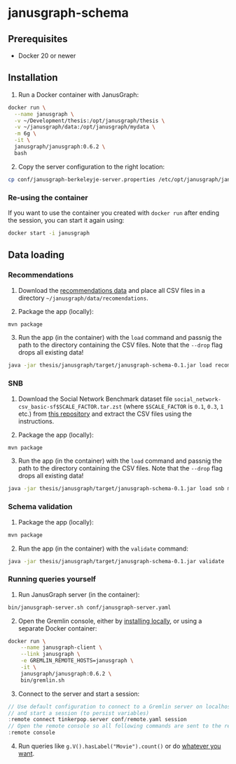 # janusgraph-schema

## Prerequisites

- Docker 20 or newer

## Installation

1. Run a Docker container with JanusGraph:

```bash
docker run \
  --name janusgraph \
  -v ~/Development/thesis:/opt/janusgraph/thesis \
  -v ~/janusgraph/data:/opt/janusgraph/mydata \
  -m 6g \
  -it \
  janusgraph/janusgraph:0.6.2 \
  bash
```

2. Copy the server configuration to the right location:

```bash
cp conf/janusgraph-berkeleyje-server.properties /etc/opt/janusgraph/janusgraph.properties
```

### Re-using the container

If you want to use the container you created with `docker run` after ending the session, you can start it again using:

```bash
docker start -i janusgraph
```

## Data loading

### Recommendations

1. Download the [recommendations data](https://drive.google.com/drive/folders/17byMzP_Ux7DloJsYuNdk07-mjC9PbMbF?usp=sharing) and place all CSV files in a directory `~/janusgraph/data/recomendations`.

2. Package the app (locally):

```bash
mvn package
```

3. Run the app (in the container) with the `load` command and passnig the path to the directory containing the CSV files. Note that the `--drop` flag drops all existing data!

```bash
java -jar thesis/janusgraph/target/janusgraph-schema-0.1.jar load recommendations mydata/directory --drop
```

### SNB

1. Download the Social Network Benchmark dataset file `social_network-csv_basic-sf$SCALE_FACTOR.tar.zst` (where `$SCALE_FACTOR` is `0.1`, `0.3`, `1` etc.) from [this repository](https://github.com/ldbc/data-sets-surf-repository) and extract the CSV files using the instructions.

2. Package the app (locally):

```bash
mvn package
```

3. Run the app (in the container) with the `load` command and passnig the path to the directory containing the CSV files. Note that the `--drop` flag drops all existing data!

```bash
java -jar thesis/janusgraph/target/janusgraph-schema-0.1.jar load snb mydata/directory --drop
```

### Schema validation

1. Package the app (locally):

```bash
mvn package
```

2. Run the app (in the container) with the `validate` command:

```bash
java -jar thesis/janusgraph/target/janusgraph-schema-0.1.jar validate
```

### Running queries yourself

1. Run JanusGraph server (in the container):

```bash
bin/janusgraph-server.sh conf/janusgraph-server.yaml
```

2. Open the Gremlin console, either by [installing locally](https://docs.janusgraph.org/getting-started/installation/#local-installation), or using a separate Docker container:

```bash
docker run \
    --name janusgraph-client \
    --link janusgraph \
    -e GREMLIN_REMOTE_HOSTS=janusgraph \
    -it \
    janusgraph/janusgraph:0.6.2 \
    bin/gremlin.sh
```

3. Connect to the server and start a session:

```groovy
// Use default configuration to connect to a Gremlin server on localhost
// and start a session (to persist variables)
:remote connect tinkerpop.server conf/remote.yaml session
// Open the remote console so all following commands are sent to the remote
:remote console
```

4. Run queries like `g.V().hasLabel("Movie").count()` or do [whatever you want](https://tinkerpop.apache.org/docs/3.6.0/tutorials/the-gremlin-console/).
